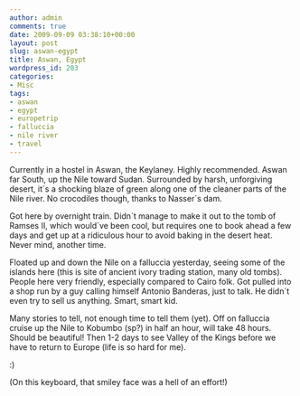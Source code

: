 ```yaml
---
author: admin
comments: true
date: 2009-09-09 03:38:10+00:00
layout: post
slug: aswan-egypt
title: Aswan, Egypt
wordpress_id: 203
categories:
- Misc
tags:
- aswan
- egypt
- europetrip
- falluccia
- nile river
- travel
---
```


Currently in a hostel in Aswan, the Keylaney. Highly recommended. Aswan far South, up the Nile toward Sudan. Surrounded by harsh, unforgiving desert, it´s a shocking blaze of green along one of the cleaner parts of the Nile river. No crocodiles though, thanks to Nasser´s dam.

Got here by overnight train. Didn´t manage to make it out to the tomb of Ramses II, which would´ve been cool, but requires one to book ahead a few days and get up at a ridiculous hour to avoid baking in the desert heat. Never mind, another time.

Floated up and down the Nile on a falluccia yesterday, seeing some of the islands here (this is site of ancient ivory trading station, many old tombs). People here very friendly, especially compared to Cairo folk. Got pulled into a shop run by a guy calling himself Antonio Banderas, just to talk. He didn´t even try to sell us anything. Smart, smart kid.

Many stories to tell, not enough time to tell them (yet). Off on falluccia cruise up the Nile to Kobumbo (sp?) in half an hour, will take 48 hours. Should be beautiful! Then 1-2 days to see Valley of the Kings before we have to return to Europe (life is so hard for me).

:)

(On this keyboard, that smiley face was a hell of an effort!)

